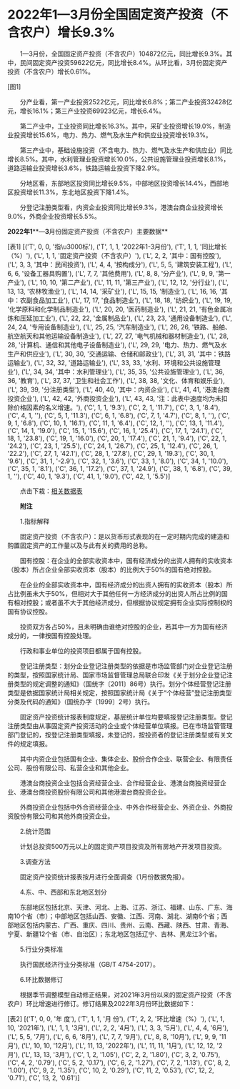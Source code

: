 # 2022年1—3月份全国固定资产投资（不含农户）增长9.3%

　　1—3月份，全国固定资产投资（不含农户）104872亿元，同比增长9.3%。其中，民间固定资产投资59622亿元，同比增长8.4%。从环比看，3月份固定资产投资（不含农户）增长0.61%。

[图1]

　　分产业看，第一产业投资2522亿元，同比增长6.8%；第二产业投资32428亿元，增长16.1%；第三产业投资69923亿元，增长6.4%。

　　第二产业中，工业投资同比增长16.3%。其中，采矿业投资增长19.0%，制造业投资增长15.6%，电力、热力、燃气及水生产和供应业投资增长19.3%。

　　第三产业中，基础设施投资（不含电力、热力、燃气及水生产和供应业）同比增长8.5%。其中，水利管理业投资增长10.0%，公共设施管理业投资增长8.1%，道路运输业投资增长3.6%，铁路运输业投资下降2.9%。

　　分地区看，东部地区投资同比增长9.5%，中部地区投资增长14.4%，西部地区投资增长11.3%，东北地区投资下降1.4%。

　　分登记注册类型看，内资企业投资同比增长9.3%，港澳台商企业投资增长9.0%，外商企业投资增长5.5%。

**2022****年****1****—****3****月份固定资产投资（不含农户）主要数据**

[表1]
[('T', 0, 0, '指\u3000标'), ('T', 1, 1, '2022年1-3月份'), ('T', 1, 1, '同比增长（%）'), ('L', 1, 1, '固定资产投资（不含农户）'), ('L', 2, 2, '其中：国有控股'), ('L', 3, 3, '其中：民间投资'), ('L', 4, 4, '按构成分'), ('L', 5, 5, '建筑安装工程'), ('L', 6, 6, '设备工器具购置'), ('L', 7, 7, '其他费用'), ('L', 8, 8, '分产业'), ('L', 9, 9, '第一产业'), ('L', 10, 10, '第二产业'), ('L', 11, 11, '第三产业'), ('L', 12, 12, '分行业'), ('L', 13, 13, '农林牧渔业'), ('L', 14, 14, '采矿业'), ('L', 15, 15, '制造业'), ('L', 16, 16, '其中：农副食品加工业'), ('L', 17, 17, '食品制造业'), ('L', 18, 18, '纺织业'), ('L', 19, 19, '化学原料和化学制品制造业'), ('L', 20, 20, '医药制造业'), ('L', 21, 21, '有色金属冶炼和压延加工业'), ('L', 22, 22, '金属制品业'), ('L', 23, 23, '通用设备制造业'), ('L', 24, 24, '专用设备制造业'), ('L', 25, 25, '汽车制造业'), ('L', 26, 26, '铁路、船舶、航空航天和其他运输设备制造业'), ('L', 27, 27, '电气机械和器材制造业'), ('L', 28, 28, '计算机、通信和其他电子设备制造业'), ('L', 29, 29, '电力、热力、燃气及水生产和供应业'), ('L', 30, 30, '交通运输、仓储和邮政业'), ('L', 31, 31, '其中：铁路运输业'), ('L', 32, 32, '道路运输业'), ('L', 33, 33, '水利、环境和公共设施管理业'), ('L', 34, 34, '其中：水利管理业'), ('L', 35, 35, '公共设施管理业'), ('L', 36, 36, '教育'), ('L', 37, 37, '卫生和社会工作'), ('L', 38, 38, '文化、体育和娱乐业'), ('L', 39, 39, '分注册类型'), ('L', 40, 40, '其中：内资企业'), ('L', 41, 41, '港澳台商投资企业'), ('L', 42, 42, '外商投资企业'), ('L', 43, 43, '注：此表中速度均为未扣除价格因素的名义增速。'), ('C', 1, 1, '9.3'), ('C', 2, 1, '11.7'), ('C', 3, 1, '8.4'), ('C', 4, 1, ''), ('C', 5, 1, '11.3'), ('C', 6, 1, '6.8'), ('C', 7, 1, '4.7'), ('C', 8, 1, ''), ('C', 9, 1, '6.8'), ('C', 10, 1, '16.1'), ('C', 11, 1, '6.4'), ('C', 12, 1, ''), ('C', 13, 1, '11.4'), ('C', 14, 1, '19.0'), ('C', 15, 1, '15.6'), ('C', 16, 1, '25.4'), ('C', 17, 1, '24.1'), ('C', 18, 1, '23.8'), ('C', 19, 1, '16.0'), ('C', 20, 1, '17.4'), ('C', 21, 1, '9.4'), ('C', 22, 1, '24.2'), ('C', 23, 1, '25.5'), ('C', 24, 1, '26.7'), ('C', 25, 1, '12.4'), ('C', 26, 1, '22.2'), ('C', 27, 1, '42.1'), ('C', 28, 1, '27.8'), ('C', 29, 1, '19.3'), ('C', 30, 1, '9.6'), ('C', 31, 1, '-2.9'), ('C', 32, 1, '3.6'), ('C', 33, 1, '8.0'), ('C', 34, 1, '10.0'), ('C', 35, 1, '8.1'), ('C', 36, 1, '17.2'), ('C', 37, 1, '24.9'), ('C', 38, 1, '6.8'), ('C', 39, 1, ''), ('C', 40, 1, '9.3'), ('C', 41, 1, '9.0'), ('C', 42, 1, '5.5')]

　　点击下栽：[相关数据表](http://www.stats.gov.cn/sj/zxfb/202302/W020230203608314989888.xlsx)

　　**附注**

　　1.指标解释

　　固定资产投资（不含农户）：是以货币形式表现的在一定时期内完成的建造和购置固定资产的工作量以及与此有关的费用的总称。

　　国有控股：在企业的全部实收资本中，国有经济成分的出资人拥有的实收资本（股本）所占企业全部实收资本（股本）的比例大于50%的国有绝对控股。

　　在企业的全部实收资本中，国有经济成分的出资人拥有的实收资本（股本）所占比例虽未大于50%，但相对大于其他任何一方经济成分的出资人所占比例的国有相对控股；或者虽不大于其他经济成分，但根据协议规定拥有企业实际控制权的国有协议控股。

　　投资双方各占50%，且未明确由谁绝对控股的企业，若其中一方为国有经济成分的，一律按国有控股处理。

　　行政和事业单位的投资项目都属于国有控股。

　　登记注册类型：划分企业登记注册类型的依据是市场监管部门对企业登记注册的类型，按照国家统计局、国家市场监督管理总局联合印发《关于划分企业登记注册类型的规定调整的通知》（国统字〔2011〕86号）执行。划分个体经营登记注册类型是依据国家统计局相关规定，按照国家统计局《关于“个体经营”登记注册类型分类及代码的通知》（国统办字〔1999〕2号）执行。

　　固定资产投资统计报表制度规定，基层统计单位均要填报登记注册类型。登记注册类型由从事固定资产投资活动的企业或个体经营单位填报。已在市场监管管理部门登记的，按登记注册类型填报，未登记的，按投资者的登记注册类型或有关文件的规定填报。

　　其中内资企业包括国有企业、集体企业、股份合作企业、联营企业、有限责任公司、股份有限公司、私营企业和其他企业。

　　港澳台商投资企业包括合资经营企业、合作经营企业、港澳台商独资经营企业、港澳台商投资股份有限公司和其他港澳台商投资企业。

　　外商投资企业包括中外合资经营企业、中外合作经营企业、外资企业、外商投资股份有限公司和其他外商投资企业。

　　2.统计范围

　　计划总投资500万元以上的固定资产项目投资及所有房地产开发项目投资。

　　3.调查方法

　　固定资产投资统计报表按月进行全面调查（1月份数据免报）。

　　4.东、中、西部和东北地区划分

　　东部地区包括北京、天津、河北、上海、江苏、浙江、福建、山东、广东、海南10个省（市）；中部地区包括山西、安徽、江西、河南、湖北、湖南6个省；西部地区包括内蒙古、广西、重庆、四川、贵州、云南、西藏、陕西、甘肃、青海、宁夏、新疆12个省（市、自治区）；东北地区包括辽宁、吉林、黑龙江3个省。

　　5.行业分类标准

　　执行国民经济行业分类标准（GB/T 4754-2017）。

　　6.环比数据修订

　　根据季节调整模型自动修正结果，对2021年3月份以来的固定资产投资（不含农户）环比增速进行修订。修订结果及2022年3月份环比数据如下：

[表2]
[('T', 0, 0, '年 度'), ('T', 1, 1, '月 份'), ('T', 2, 2, '环比增速（%）'), ('L', 1, 10, '2021年'), ('L', 1, 1, '3月'), ('L', 2, 2, '4月'), ('L', 3, 3, '5月'), ('L', 4, 4, '6月'), ('L', 5, 5, '7月'), ('L', 6, 6, '8月'), ('L', 7, 7, '9月'), ('L', 8, 8, '10月'), ('L', 9, 9, '11月'), ('L', 10, 10, '12月'), ('L', 11, 13, '2022年'), ('L', 11, 11, '1月'), ('L', 12, 12, '2月'), ('L', 13, 13, '3月'), ('C', 1, 2, '1.05'), ('C', 2, 2, '1.80'), ('C', 3, 2, '0.75'), ('C', 4, 2, '0.79'), ('C', 5, 2, '0.17'), ('C', 6, 2, '1.27'), ('C', 7, 2, '1.13'), ('C', 8, 2, '1.00'), ('C', 9, 2, '1.35'), ('C', 10, 2, '0.29'), ('C', 11, 2, '0.53'), ('C', 12, 2, '0.71'), ('C', 13, 2, '0.61')]